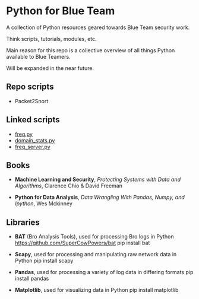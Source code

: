 # Python for Blue Team
A collection of Python resources geared towards Blue Team security work.

Think scripts, tutorials, modules, etc.

Main reason for this repo is a collective overview of all things Python available to Blue Teamers.

Will be expanded in the near future.

## Repo scripts

- Packet2Snort

## Linked scripts

- [freq.py](https://github.com/MarkBaggett/freq)
- [domain_stats.py](https://github.com/MarkBaggett/domain_stats)
- [freq_server.py](https://github.com/MarkBaggett/freq)

## Books
 - **Machine Learning and Security**, _Protecting Systems with Data and Algorithms_, Clarence Chio & David Freeman

 - **Python for Data Analysis**, _Data Wrangling With Pandas, Numpy, and Ipython_, Wes Mckinney

## Libraries
- **BAT** (Bro Analysis Tools), used for processing Bro logs in Python
	https://github.com/SuperCowPowers/bat
	pip install bat

- **Scapy**, used for processing and manipulating raw network data in Python
	pip install scapy

- **Pandas**, used for processing a variety of log data in differing formats
	pip install pandas

- **Matplotlib**, used for visualizing data in Python
	pip install matplotlib
